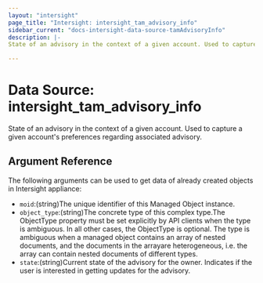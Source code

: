```yaml
---
layout: "intersight"
page_title: "Intersight: intersight_tam_advisory_info"
sidebar_current: "docs-intersight-data-source-tamAdvisoryInfo"
description: |-
State of an advisory in the context of a given account. Used to capture a given account's preferences regarding  associated advisory.

---
```


# Data Source: intersight_tam_advisory_info
State of an advisory in the context of a given account. Used to capture a given account's preferences regarding  associated advisory.

## Argument Reference
The following arguments can be used to get data of already created objects in Intersight appliance:
* `moid`:(string)The unique identifier of this Managed Object instance.
* `object_type`:(string)The concrete type of this complex type.The ObjectType property must be set explicitly by API clients when the type is ambiguous. In all other cases, the ObjectType is optional. The type is ambiguous when a managed object contains an array of nested documents, and the documents in the arrayare heterogeneous, i.e. the array can contain nested documents of different types.
* `state`:(string)Current state of the advisory for the owner. Indicates if the user is interested in getting updates for the advisory.
